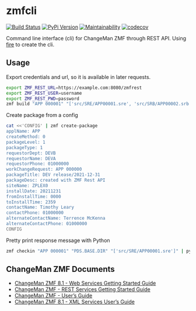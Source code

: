 # zmfcli

[![Build Status](https://travis-ci.org/kressi/zmf-cli.svg?branch=main)](https://travis-ci.org/kressi/zmf-cli)
[![PyPi Version](https://img.shields.io/pypi/v/zmfcli.svg)](https://pypi.python.org/pypi/zmfcli)
[![Maintainability](https://api.codeclimate.com/v1/badges/d2ded62d131d2b832d9b/maintainability)](https://codeclimate.com/github/kressi/zmf-cli/maintainability)
[![codecov](https://codecov.io/gh/kressi/zmf-cli/branch/main/graph/badge.svg?token=ZDHD04MJDR)](https://codecov.io/gh/kressi/zmf-cli)

Command line interface (cli) for ChangeMan ZMF through REST API. Using
[fire](https://github.com/google/python-fire) to create the cli.

## Usage

Export credentials and url, so it is available in later requests.
```bash
export ZMF_REST_URL=https://example.com:8080/zmfrest
export ZMF_REST_USER=username
export ZMF_REST_PWD=password
zmf build "APP 000001" "['src/SRE/APP00001.sre', 'src/SRB/APP00002.srb', 'src/SRB/APP00003.srb']"
```

Create package from a config
```bash
cat <<'CONFIG' | zmf create-package
applName: APP
createMethod: 0
packageLevel: 1
packageType: 1
requestorDept: DEVB
requestorName: DEVA
requestorPhone: 01000000
workChangeRequest: APP 000000
packageTitle: DEV release/2021-12-31
packageDesc: created with ZMF Rest API
siteName: ZPLEX0
installDate: 20211231
fromInstallTime: 0000
toInstallTime: 2359
contactName: Timothy Leary
contactPhone: 01000000
alternateContactName: Terrence McKenna
alternateContactPhone: 01000000
CONFIG
```

Pretty print response message with Python
```bash
zmf checkin "APP 000001" "PDS.BASE.DIR" "['src/SRE/APP00001.sre']" | python -m json.tools
```

## ChangeMan ZMF Documents
- [ChangeMan ZMF 8.1 - Web Services Getting Started Guide](https://supportline.microfocus.com/documentation/books/ChangeManZMF/8.1.4/ChangeManZMFWebServices/ZMF%20Web%20Services%20Getting%20Started%20Guide.pdf)
- [ChangeMan ZMF - REST Services Getting Started Guide](https://www.microfocus.com/documentation/changeman-zmf/8.2.2/ZMF%20REST%20Services%20Getting%20Started%20Guide%20(Updated%2024%20October%202019).pdf)
- [ChangeMan ZMF - User’s Guide](https://www.microfocus.com/documentation/changeman-zmf/8.2.1/ZMF%20Users%20Guide.pdf)
- [ChangeMan ZMF 8.1 - XML Services User’s Guide](https://supportline.microfocus.com/documentation/books/ChangeManZMF/8.1.4/ChangeManZMF/ZMF%20XML%20Services%20Users%20Guide.pdf)
